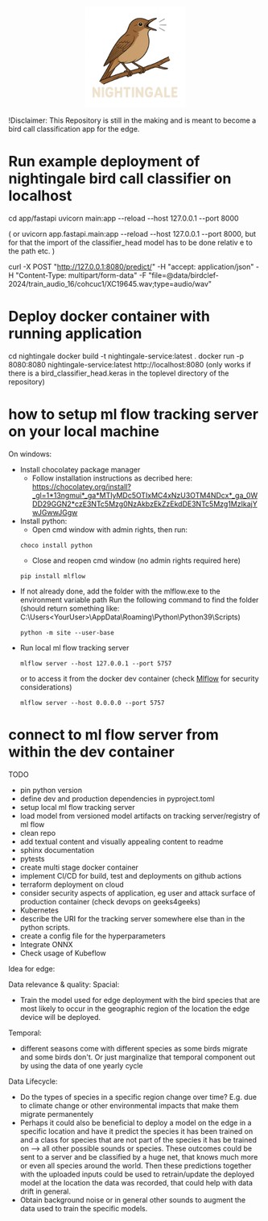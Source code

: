 <p align="center">
  <img src="doc/nightingale_logo.png" alt="Nightingale Logo" width="200"/>
</p>

!Disclaimer: This Repository is still in the making and is meant to become a bird call classification app for the edge.


# Run example deployment of nightingale bird call classifier on localhost

cd app/fastapi
uvicorn main:app --reload --host 127.0.0.1 --port 8000

( or uvicorn app.fastapi.main:app --reload --host 127.0.0.1 --port 8000, but for that the import of the classifier_head model has to be done relativ e to the path etc. )

curl -X POST   "http://127.0.0.1:8080/predict/"   -H "accept: application/json"   -H "Content-Type: multipart/form-data"
 -F "file=@data/birdclef-2024/train_audio_16/cohcuc1/XC19645.wav;type=audio/wav"


# Deploy docker container with running application

cd nightingale
docker build -t nightingale-service:latest .
docker run -p 8080:8080 nightingale-service:latest
http://localhost:8080
(only works if there is a bird_classifier_head.keras in the toplevel directory of the repository)


# how to setup ml flow tracking server on your local machine 
On windows:
* Install chocolatey package manager
    - Follow installation instructions as decribed here: https://chocolatey.org/install?_gl=1*13ngmui*_ga*MTIyMDc5OTIxMC4xNzU3OTM4NDcx*_ga_0WDD29GGN2*czE3NTc5Mzg0NzAkbzEkZzEkdDE3NTc5Mzg1MzIkajYwJGwwJGgw
* Install python:
    - Open cmd window with admin rights, then run:
    ```
    choco install python
    ```
    - Close and reopen cmd window (no admin rights required here)
    ```
    pip install mlflow
    ```
* If not already done, add the folder with the mlflow.exe to  the environment variable path 
    Run the following command to find the folder (should return something like: C:\Users\<YourUser>\AppData\Roaming\Python\Python39\Scripts)
    ```
    python -m site --user-base
    ```
* Run local ml flow tracking server
    ```
    mlflow server --host 127.0.0.1 --port 5757
    ```
    or to access it from the docker dev container (check [Mlflow](https://www.mlflow.org/docs/latest/ml/tracking/server/#tracking-auth) for security considerations)
    ```
    mlflow server --host 0.0.0.0 --port 5757
    ```

# connect to ml flow server from within the dev container

TODO
* pin python version
* define dev and production dependencies in pyproject.toml
* setup local ml flow tracking server
* load model from versioned model artifacts on tracking server/registry of ml flow
* clean repo
* add textual content and visually appealing content to readme
* sphinx documentation
* pytests
* create multi stage docker container
* implement CI/CD for build, test and deployments on github actions
* terraform deployment on cloud
* consider security aspects of application, eg user and attack surface of production container (check devops on geeks4geeks)
* Kubernetes
* describe the URI for the tracking server somewhere else than in the python scripts.
* create a config file for the hyperparameters
* Integrate ONNX 
* Check usage of Kubeflow

Idea for edge:

Data relevance & quality:
Spacial:
* Train the model used for edge deployment with the bird species that are most likely to occur in the geographic region of the location the edge device will be deployed. 

Temporal:
* different seasons come with different species as some birds migrate and some birds don't. Or just marginalize that temporal component out by using the data of one yearly cycle

Data Lifecycle:
* Do the types of species in a specific region change over time? E.g. due to climate change or other environmental impacts that make them migrate permanentely
* Perhaps it could also be beneficial to deploy a model on the edge in a specific location and have it predict the species it has been trained on and a class for species that are not part of the species it has be trained on --> all other possible sounds or species.
These outcomes could be sent to a server and be classified by a huge net, that knows much more or even all species around the world. Then these predictions together with the uploaded inputs could be used to retrain/update the deployed model at the location the data was recorded, that could help with data drift in general.
* Obtain background noise or in general other sounds to augment the data used to train the specific models.


